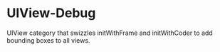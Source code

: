 UIView-Debug
============

UIView category that swizzles initWithFrame and initWithCoder to add bounding boxes to all views.